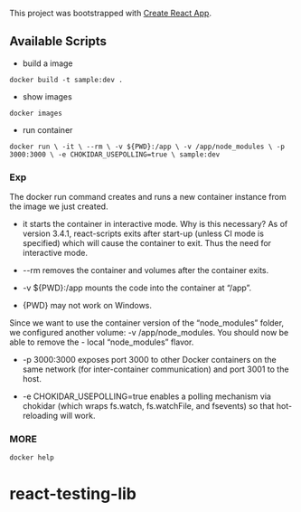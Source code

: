 This project was bootstrapped with [Create React App](https://github.com/facebook/create-react-app).

## Available Scripts

- build a image

 `docker build -t sample:dev .`

 - show images

 `docker images`

- run container 

`docker run \
    -it \
    --rm \
    -v ${PWD}:/app \
    -v /app/node_modules \
    -p 3000:3000 \
    -e CHOKIDAR_USEPOLLING=true \
    sample:dev
  `

### Exp

The docker run command creates and runs a new container instance from the image we just created.
- it starts the container in interactive mode. Why is this necessary? As of version 3.4.1, react-scripts exits after start-up (unless CI mode is specified) which will cause the container to exit. Thus the need for interactive mode.

- --rm removes the container and volumes after the container exits.
- -v ${PWD}:/app mounts the code into the container at “/app”.

- {PWD} may not work on Windows. 

Since we want to use the container version of the “node_modules” folder, we configured another volume: -v /app/node_modules. You should now be able to remove the - local “node_modules” flavor.
- -p 3000:3000 exposes port 3000 to other Docker containers on the same network (for inter-container communication) and port 3001 to the host.

- -e CHOKIDAR_USEPOLLING=true enables a polling mechanism via chokidar (which wraps fs.watch, fs.watchFile, and fsevents) so that hot-reloading will work.

### MORE 
`docker help`
# react-testing-lib
